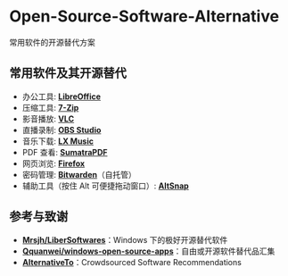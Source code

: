 # Open-Source-Software-Alternative

常用软件的开源替代方案

## 常用软件及其开源替代

- 办公工具: [**LibreOffice**](https://www.libreoffice.org/download/download/)
- 压缩工具: [**7-Zip**](https://www.7-zip.org/)
- 影音播放: [**VLC**](https://www.videolan.org/vlc/)
- 直播录制: [**OBS Studio**](https://github.com/obsproject/obs-studio/releases/)
- 音乐下载: [**LX Music**](https://github.com/lyswhut/lx-music-desktop/releases)
- PDF 查看: [**SumatraPDF**](https://www.sumatrapdfreader.org/download-free-pdf-viewer)
- 网页浏览: [**Firefox**](https://www.mozilla.org/en-US/firefox/browsers/)
- 密码管理: [**Bitwarden**](https://github.com/bitwarden)（自托管）
- 辅助工具（按住 Alt 可便捷拖动窗口）: [**AltSnap**](https://github.com/RamonUnch/AltSnap/releases)

## 参考与致谢

- [**Mrsjh/LiberSoftwares**](https://github.com/Mrsjh/LiberSoftwares)：Windows 下的极好开源替代软件
- [**Qquanwei/windows-open-source-apps**](https://github.com/Qquanwei/windows-open-source-apps)：自由或开源软件替代品汇集
- [**AlternativeTo**](https://alternativeto.net/)：Crowdsourced Software Recommendations

